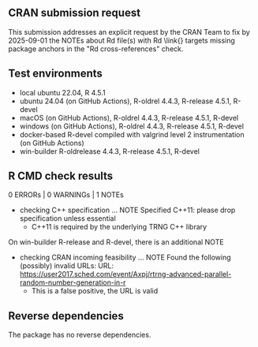 ## CRAN submission request

This submission addresses an explicit request by the CRAN Team to fix by 2025-09-01 the NOTEs about Rd file(s) with Rd \link{} targets missing package anchors in the "Rd cross-references" check.
    
## Test environments

* local ubuntu 22.04, R 4.5.1
* ubuntu 24.04 (on GitHub Actions), R-oldrel 4.4.3, R-release 4.5.1, R-devel
* macOS (on GitHub Actions), R-oldrel 4.4.3, R-release 4.5.1, R-devel
* windows (on GitHub Actions), R-oldrel 4.4.3, R-release 4.5.1, R-devel
* docker-based R-devel compiled with valgrind level 2 instrumentation (on GitHub Actions)
* win-builder R-oldrelease 4.4.3, R-release 4.5.1, R-devel

## R CMD check results

0 ERRORs | 0 WARNINGs | 1 NOTEs

* checking C++ specification ... NOTE
  Specified C++11: please drop specification unless essential
    * C++11 is required by the underlying TRNG C++ library

On win-builder R-release and R-devel, there is an additional NOTE

* checking CRAN incoming feasibility ... NOTE
  Found the following (possibly) invalid URLs:
  URL: https://user2017.sched.com/event/Axpj/rtrng-advanced-parallel-random-number-generation-in-r
    * This is a false positive, the URL is valid

## Reverse dependencies

The package has no reverse dependencies.
